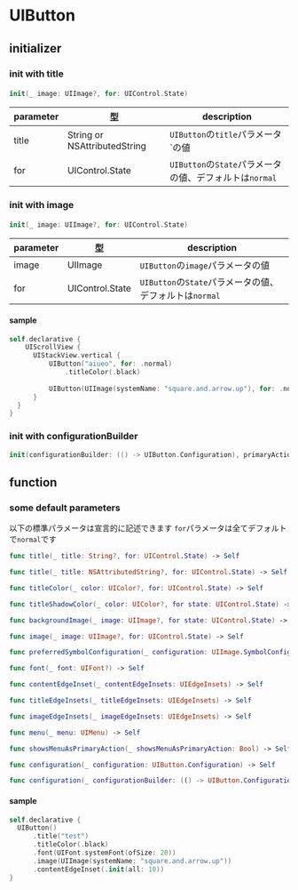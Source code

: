 # UIButton

## initializer

### init with title

#### 
```swift
init(_ image: UIImage?, for: UIControl.State)
```

|  parameter | 型 | description |
| ---- | ---- | ---- |
| title | String or NSAttributedString | `UIButton`の`title`パラメータ`の値 |
| for | UIControl.State | `UIButton`の`State`パラメータの値、デフォルトは`normal` |

### init with image

#### 
```swift
init(_ image: UIImage?, for: UIControl.State)
```

|  parameter | 型 | description |
| ---- | ---- | ---- |
| image | UIImage | `UIButton`の`image`パラメータの値 |
| for | UIControl.State | `UIButton`の`State`パラメータの値、デフォルトは`normal` |

#### sample

```swift
self.declarative {
    UIScrollView {
      UIStackView.vertical {
          UIButton("aiueo", for: .normal)
              .titleColor(.black)
   
          UIButton(UIImage(systemName: "square.and.arrow.up"), for: .normal)
      }
  }
}
```

### init with configurationBuilder

```swift
init(configurationBuilder: (() -> UIButton.Configuration), primaryAction: UIAction?)
```

## function

### some default parameters

以下の標準パラメータは宣言的に記述できます
`for`パラメータは全てデフォルトで`normal`です

```swift
func title(_ title: String?, for: UIControl.State) -> Self

func title(_ title: NSAttributedString?, for: UIControl.State) -> Self

func titleColor(_ color: UIColor?, for: UIControl.State) -> Self

func titleShadowColor(_ color: UIColor?, for state: UIControl.State) -> Self

func backgroundImage(_ image: UIImage?, for state: UIControl.State) -> Self

func image(_ image: UIImage?, for: UIControl.State) -> Self

func preferredSymbolConfiguration(_ configuration: UIImage.SymbolConfiguration?, forImageIn state: UIControl.State) -> Self

func font(_ font: UIFont?) -> Self

func contentEdgeInset(_ contentEdgeInsets: UIEdgeInsets) -> Self

func titleEdgeInsets(_ titleEdgeInsets: UIEdgeInsets) -> Self

func imageEdgeInsets(_ imageEdgeInsets: UIEdgeInsets) -> Self

func menu(_ menu: UIMenu) -> Self

func showsMenuAsPrimaryAction(_ showsMenuAsPrimaryAction: Bool) -> Self

func configuration(_ configuration: UIButton.Configuration) -> Self

func configuration(_ configurationBuilder: (() -> UIButton.Configuration)) -> Self
```

#### sample

```swift
self.declarative {
  UIButton()
      .title("test")
      .titleColor(.black)
      .font(UIFont.systemFont(ofSize: 20))
      .image(UIImage(systemName: "square.and.arrow.up"))
      .contentEdgeInset(.init(all: 10))
}
```
